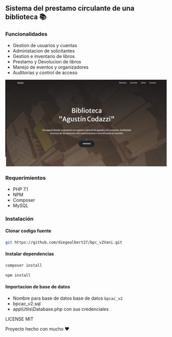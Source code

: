 ## Sistema del prestamo circulante de una biblioteca 📚

### Funcionalidades
- Gestion de usuarios y cuentas
- Administacion de solicitantes
- Gestion e inventario de libros
- Prestamo y Devolucion de libros
- Manejo de eventos y organizadores
- Auditorias y control de acceso

![BPC](assets\img\bpc.png)

### Requerimientos
- PHP 7.1
- NPM
- Composer
- MySQL

### Instalación
#### Clonar codigo fuente
```bash
git https://github.com/diegoalbert27/bpc_v2Vani.git
```

#### Instalar dependencias
```bash
composer install
````

```bash
npm install
```

#### Importacion de base de datos
- Nombre para base de datos base de datos `bpcac_v2`
- bpcac_v2.sql
- app\Utils\Database.php con sus credenciales

LICENSE MIT

Proyecto hecho con mucho ❤️
